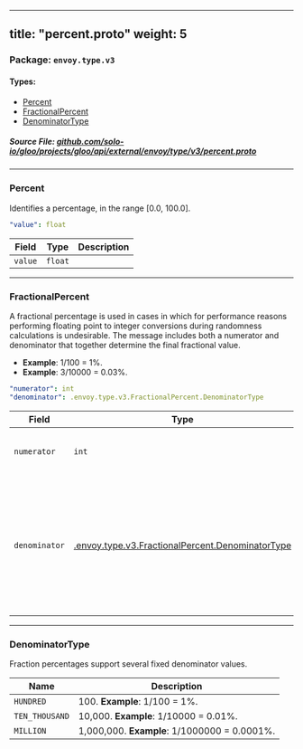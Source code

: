 
---
title: "percent.proto"
weight: 5
---

<!-- Code generated by solo-kit. DO NOT EDIT. -->


### Package: `envoy.type.v3` 
#### Types:


- [Percent](#percent)
- [FractionalPercent](#fractionalpercent)
- [DenominatorType](#denominatortype)
  



##### Source File: [github.com/solo-io/gloo/projects/gloo/api/external/envoy/type/v3/percent.proto](https://github.com/solo-io/gloo/blob/master/projects/gloo/api/external/envoy/type/v3/percent.proto)





---
### Percent

 
Identifies a percentage, in the range [0.0, 100.0].

```yaml
"value": float

```

| Field | Type | Description |
| ----- | ---- | ----------- | 
| `value` | `float` |  |




---
### FractionalPercent

 
A fractional percentage is used in cases in which for performance reasons performing floating
point to integer conversions during randomness calculations is undesirable. The message includes
both a numerator and denominator that together determine the final fractional value.

* **Example**: 1/100 = 1%.
* **Example**: 3/10000 = 0.03%.

```yaml
"numerator": int
"denominator": .envoy.type.v3.FractionalPercent.DenominatorType

```

| Field | Type | Description |
| ----- | ---- | ----------- | 
| `numerator` | `int` | Specifies the numerator. Defaults to 0. |
| `denominator` | [.envoy.type.v3.FractionalPercent.DenominatorType](../percent.proto.sk/#denominatortype) | Specifies the denominator. If the denominator specified is less than the numerator, the final fractional percentage is capped at 1 (100%). |




---
### DenominatorType

 
Fraction percentages support several fixed denominator values.

| Name | Description |
| ----- | ----------- | 
| `HUNDRED` | 100. **Example**: 1/100 = 1%. |
| `TEN_THOUSAND` | 10,000. **Example**: 1/10000 = 0.01%. |
| `MILLION` | 1,000,000. **Example**: 1/1000000 = 0.0001%. |





<!-- Start of HubSpot Embed Code -->
<script type="text/javascript" id="hs-script-loader" async defer src="//js.hs-scripts.com/5130874.js"></script>
<!-- End of HubSpot Embed Code -->
